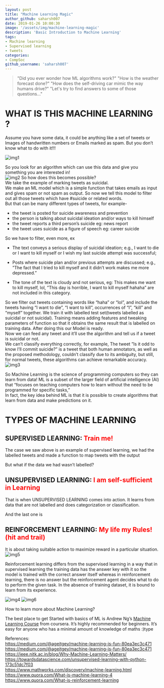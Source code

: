 ```yaml
---
layout: post
title: "Machine Learning Magic"
author_github: saharsh007
date: 2019-01-26 10:00:30
image: '/assets/img/machine-learning-magic'
description: 'Basic Introduction to Machine Learning'
tags:
- Machine learning 
- Supervised learning
- tweets
categories:
- CompSoc
github_username: 'saharsh007'
---
```


>"Did you ever wonder how ML algorithms work?"
>"How is the weather forecast done?"
>"How does the self-driving car mimic the way humans drive?"
>"Let's try to find answers to some of those questions..."

# WHAT IS THIS MACHINE LEARNING ?

Assume you have some data, it could be anything like a set of tweets or Images of handwritten numbers or Emails marked as spam.
But you don’t know what to do with it!!!

![img1](/blog/assets/img/machine-learning-magic/1.jpeg)

So you look for an algorithm which can use this data and give you something you are interested in!  
![img2](/blog/assets/img/machine-learning-magic/2.png)
So how does this becomes possible?  
We take the example of marking tweets as suicidal.  
We make an ML model which is a simple function that takes emails as input and gives spam or not spam as output. So now we tell this model to filter out all those tweets which have  #suicide or related words.  
But that can be many different types of tweets, for example-  

* the tweet is posted for suicide awareness and prevention
* the person is talking about suicidal ideation and/or ways to kill himself
* the tweet reports a third person’s suicide eg: news report
* the tweet uses suicide as a figure of speech eg: career suicide

So we have to filter, even more, ex
* The text conveys a serious display of suicidal ideation; e.g., I want to die or I want to kill myself or I wish my last suicide attempt was successful;

* Posts where suicide plan and/or previous attempts are discussed; e.g., ”The fact that I tried to kill myself and it didn’t work makes me more depressed.”

* The tone of the text is cloudy and not serious, eg: This makes me want to kill myself, lol, ”This day is horrible, I want to kill myself hahaha” are not included in this category.

So we filter out tweets containing words like “haha” or “lol”, and include the tweets having “I want to die”, “I want to kill”, occurrences of “I”, “kill” and “myself” together. We train it with labelled test set(tweets labelled as suicidal or not suicidal).  Training means adding features and tweaking parameters of function so that it obtains the same result that is labelled on training data. After doing this our Model is ready.  
Now we can feed any tweet and it’ll use the algorithm and tell us if a tweet is suicidal or not.  
We can’t classify everything correctly, for example,  The tweet ”Is it odd to know I’ll commit suicide?” is a tweet that both human annotators, as well as the proposed methodology, couldn’t classify due to its ambiguity, but still, for normal tweets, these algorithms can achieve remarkable accuracy.
![img3  ](/blog/assets/img/machine-learning-magic/3.png)

So Machine Learning is the science of programming computers so they can learn from data!
ML is a subset of the larger field of artificial intelligence (AI) that “focuses on teaching computers how to learn without the need to be programmed for specific tasks,”  
In fact, the key idea behind ML is that it is possible to create algorithms that learn from data and make predictions on it.

# TYPES OF MACHINE LEARNING

## SUPERVISED LEARNING:<span style="color:red"> Train me!</span>

The case we saw above is an example of supervised learning, we had the labelled tweets and made a function to map tweets with the output

But what if the data we had wasn’t labelled?

## UNSUPERVISED LEARNING:<span style="color:red"> I am self-sufficient in Learning</span>

That is when UNSUPERVISED LEARNING comes into action. It learns from data that are not labelled and does categorization or classification.

And the last one is  

## REINFORCEMENT LEARNING: <span style="color:red">My life my Rules! (hit and trail) 

It is about taking suitable action to maximize reward in a particular situation.
![img5](/blog/assets/img/machine-learning-magic/5.jpeg)

Reinforcement learning differs from the supervised learning in a way that in supervised learning the training data has the answer key with it so the model is trained with the correct answer itself whereas in reinforcement learning, there is no answer but the reinforcement agent decides what to do to perform the given task. In the absence of training dataset, it is bound to learn from its experience.

![img4](/blog/assets/img/machine-learning-magic/4.png)
![img6](/blog/assets/img/machine-learning-magic/6.png)

How to learn more about Machine Learning?

The best place to get Started with basics of ML is Andrew Ng’s [Machine Learning Course](https://www.coursera.org/learn/machine-learning) from coursera. It’s highly recommended for beginners. It’s easy for anyone who has a minimal amount of knowledge of maths :)type

References:  
https://medium.com/@ageitgey/machine-learning-is-fun-80ea3ec3c471
https://medium.com/@ageitgey/machine-learning-is-fun-80ea3ec3c471
https://ieee.nitk.ac.in/blog/Why-Machine-Learning-Matters/
https://towardsdatascience.com/unsupervised-learning-with-python-173c51dc7f03  
https://www.mathworks.com/discovery/machine-learning.html   
https://www.quora.com/What-is-machine-learning-4  
https://www.quora.com/What-is-reinforcement-learning  
